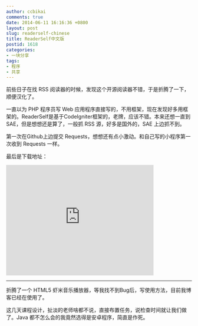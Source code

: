 ```yaml
---
author: ccbikai
comments: true
date: 2014-06-11 16:16:36 +0800
layout: post
slug: readerself-chinese
title: ReaderSelf中文版
postid: 1618
categories:
- 一块分享
tags:
- 程序
- 共享
---
```

前些日子在找 RSS 阅读器的时候，发现这个开源阅读器不错，于是折腾了一下，顺便汉化了。

<!-- more -->
一直以为 PHP 程序员写 Web 应用程序直接写的，不用框架，现在发现好多用框架的。ReaderSelf是基于CodeIgniter框架的，老牌，应该不错。本来还想一直到SAE，但是想想还是算了，一般抓 RSS 源，好多是国外的，SAE 上边抓不到。

第一次在Github上边提交  Requests，想想还有点小激动。和自己写的小程序第一次收到 Requests 一样。

最后是下载地址：
<iframe src="http://lab.lepture.com/github-cards/cards/medium.html?user=ccbikai&amp;repo=readerself" frameborder="0" scrolling="0" width="400" height="300" allowtransparency></iframe>

---
折腾了一个 HTML5 虾米音乐播放器，等我找不到Bug后，写使用方法，目前我博客已经在使用了。

这几天课程设计，扯淡的老师啥都不说，直接布置任务，说检查时间就让我们做了。Java 都不怎么会的我竟然选得是安卓程序，简直是作死。
